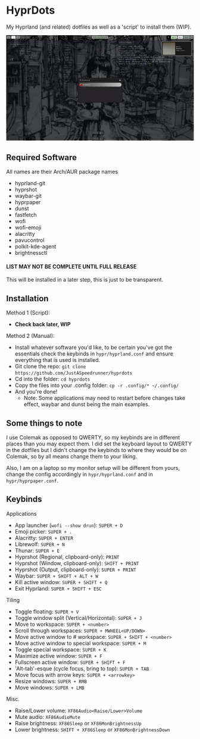 # HyprDots
My Hyprland (and related) dotfiles as well as a 'script' to install them (WIP).

![1](.assets/screenshots/lainscreeny.png)

## Required Software
All names are their Arch/AUR package names
- hyprland-git
- hyprshot
- waybar-git
- hyprpaper
- dunst
- fastfetch
- wofi
- wofi-emoji
- alacritty
- pavucontrol
- polkit-kde-agent
- brightnessctl

#### LIST MAY NOT BE COMPLETE UNTIL FULL RELEASE

This will be installed in a later step, this is just to be transparent.

## Installation
Method 1 (Script):
- **Check back later, WIP**

Method 2 (Manual):
- Install whatever software you'd like, to be certain you've got the essentials check the keybinds in ``hypr/hyprland.conf`` and ensure everything that is used is installed.
- Git clone the repo: `git clone https://github.com/JustASpeedrunner/hyprdots`
- Cd into the folder: `cd hyprdots`
- Copy the files into your .config folder: `cp -r .config/* ~/.config/`
- And you're done! 
  - Note: Some applications may need to restart before changes take effect, waybar and dunst being the main examples.

## Some things to note
I use Colemak as opposed to QWERTY, so my keybinds are in different places than you may expect them. I did set the keyboard layout to QWERTY in the dotfiles but I didn't change the keybinds to where they would be on Colemak, so by all means change them to your liking.

Also, I am on a laptop so my monitor setup will be different from yours, change the config accordingly in `hypr/hyprland.conf` and in `hypr/hyprpaper.conf`.

## Keybinds
Applications
- App launcher (`wofi --show drun`): `SUPER + D`
- Emoji picker: `SUPER + .`
- Alacritty: `SUPER + ENTER`
- Librewolf: `SUPER + N`
- Thunar: `SUPER + E`
- Hyprshot (Regional, clipboard-only): `PRINT`
- Hyprshot (Window, clipboard-only): `SHIFT + PRINT`
- Hyprshot (Output, clipboard-only): `SUPER + PRINT`
- Waybar: `SUPER + SHIFT + ALT + W`
- Kill active window: `SUPER + SHIFT + Q`
- Exit Hyprland: `SUPER + SHIFT + ESC`

Tiling
- Toggle floating: `SUPER + V`
- Toggle window split (Vertical/Horizontal): `SUPER + J`
- Move to workspace: `SUPER + <number>`
- Scroll through workspaces: `SUPER + MWHEEL<UP/DOWN>`
- Move active window to # workspace: `SUPER + SHIFT + <number>`
- Move active window to special workspace: `SUPER + M`
- Toggle special workspace: `SUPER + K`
- Maximize active window: `SUPER + F`
- Fullscreen active window: `SUPER + SHIFT + F`
- 'Alt-tab'-esque (cycle focus, bring to top): `SUPER + TAB`
- Move focus with arrow keys: `SUPER + <arrowkey>`
- Resize windows: `SUPER + RMB`
- Move windows: `SUPER + LMB`

Misc.
- Raise/Lower volume: `XF86Audio<Raise/Lower>Volume`
- Mute audio: `XF86AudioMute`
- Raise brightness: `XF86Sleep` or `XF86MonBrightnessUp`
- Lower brightness: `SHIFT + XF86Sleep` or `XF86MonBrightnessDown`